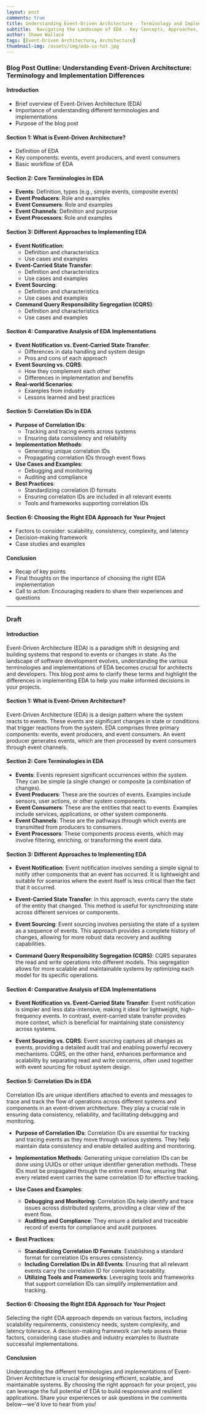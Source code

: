 ```yaml
---
layout: post
comments: true
title: Understanding Event-Driven Architecture - Terminology and Implementation Differences
subtitle:  Navigating the Landscape of EDA - Key Concepts, Approaches, and Better Practices for Modern Systems
author: Shawn Wallace
tags: [Event-Driven Architecture, Architecture]
thumbnail-img: /assets/img/eda-so-hot.jpg
---
```


### Blog Post Outline: Understanding Event-Driven Architecture: Terminology and Implementation Differences

#### Introduction
- Brief overview of Event-Driven Architecture (EDA)
- Importance of understanding different terminologies and implementations
- Purpose of the blog post

#### Section 1: What is Event-Driven Architecture?
- Definition of EDA
- Key components: events, event producers, and event consumers
- Basic workflow of EDA

#### Section 2: Core Terminologies in EDA
- **Events**: Definition, types (e.g., simple events, composite events)
- **Event Producers**: Role and examples
- **Event Consumers**: Role and examples
- **Event Channels**: Definition and purpose
- **Event Processors**: Role and examples

#### Section 3: Different Approaches to Implementing EDA
- **Event Notification**: 
  - Definition and characteristics
  - Use cases and examples
- **Event-Carried State Transfer**:
  - Definition and characteristics
  - Use cases and examples
- **Event Sourcing**:
  - Definition and characteristics
  - Use cases and examples
- **Command Query Responsibility Segregation (CQRS)**:
  - Definition and characteristics
  - Use cases and examples

#### Section 4: Comparative Analysis of EDA Implementations
- **Event Notification vs. Event-Carried State Transfer**:
  - Differences in data handling and system design
  - Pros and cons of each approach
- **Event Sourcing vs. CQRS**:
  - How they complement each other
  - Differences in implementation and benefits
- **Real-world Scenarios**:
  - Examples from industry
  - Lessons learned and best practices

#### Section 5: Correlation IDs in EDA
- **Purpose of Correlation IDs**:
  - Tracking and tracing events across systems
  - Ensuring data consistency and reliability
- **Implementation Methods**:
  - Generating unique correlation IDs
  - Propagating correlation IDs through event flows
- **Use Cases and Examples**:
  - Debugging and monitoring
  - Auditing and compliance
- **Best Practices**:
  - Standardizing correlation ID formats
  - Ensuring correlation IDs are included in all relevant events
  - Tools and frameworks supporting correlation IDs

#### Section 6: Choosing the Right EDA Approach for Your Project
- Factors to consider: scalability, consistency, complexity, and latency
- Decision-making framework
- Case studies and examples

#### Conclusion
- Recap of key points
- Final thoughts on the importance of choosing the right EDA implementation
- Call to action: Encouraging readers to share their experiences and questions

---

### Draft

#### Introduction
Event-Driven Architecture (EDA) is a paradigm shift in designing and building systems that respond to events or changes in state. As the landscape of software development evolves, understanding the various terminologies and implementations of EDA becomes crucial for architects and developers. This blog post aims to clarify these terms and highlight the differences in implementing EDA to help you make informed decisions in your projects.

#### Section 1: What is Event-Driven Architecture?
Event-Driven Architecture (EDA) is a design pattern where the system reacts to events. These events are significant changes in state or conditions that trigger reactions from the system. EDA comprises three primary components: events, event producers, and event consumers. An event producer generates events, which are then processed by event consumers through event channels.

#### Section 2: Core Terminologies in EDA
- **Events**: Events represent significant occurrences within the system. They can be simple (a single change) or composite (a combination of changes).
- **Event Producers**: These are the sources of events. Examples include sensors, user actions, or other system components.
- **Event Consumers**: These are the entities that react to events. Examples include services, applications, or other system components.
- **Event Channels**: These are the pathways through which events are transmitted from producers to consumers.
- **Event Processors**: These components process events, which may involve filtering, enriching, or transforming the event data.

#### Section 3: Different Approaches to Implementing EDA
- **Event Notification**:
  Event notification involves sending a simple signal to notify other components that an event has occurred. It is lightweight and suitable for scenarios where the event itself is less critical than the fact that it occurred.
  
- **Event-Carried State Transfer**:
  In this approach, events carry the state of the entity that changed. This method is useful for synchronizing state across different services or components.
  
- **Event Sourcing**:
  Event sourcing involves persisting the state of a system as a sequence of events. This approach provides a complete history of changes, allowing for more robust data recovery and auditing capabilities.
  
- **Command Query Responsibility Segregation (CQRS)**:
  CQRS separates the read and write operations into different models. This segregation allows for more scalable and maintainable systems by optimizing each model for its specific operations.

#### Section 4: Comparative Analysis of EDA Implementations
- **Event Notification vs. Event-Carried State Transfer**:
  Event notification is simpler and less data-intensive, making it ideal for lightweight, high-frequency events. In contrast, event-carried state transfer provides more context, which is beneficial for maintaining state consistency across systems.

- **Event Sourcing vs. CQRS**:
  Event sourcing captures all changes as events, providing a detailed audit trail and enabling powerful recovery mechanisms. CQRS, on the other hand, enhances performance and scalability by separating read and write concerns, often used together with event sourcing for robust system design.

#### Section 5: Correlation IDs in EDA
Correlation IDs are unique identifiers attached to events and messages to trace and track the flow of operations across different systems and components in an event-driven architecture. They play a crucial role in ensuring data consistency, reliability, and facilitating debugging and monitoring.

- **Purpose of Correlation IDs**:
  Correlation IDs are essential for tracking and tracing events as they move through various systems. They help maintain data consistency and enable detailed auditing and monitoring.

- **Implementation Methods**:
  Generating unique correlation IDs can be done using UUIDs or other unique identifier generation methods. These IDs must be propagated through the entire event flow, ensuring that every related event carries the same correlation ID for effective tracking.

- **Use Cases and Examples**:
  - **Debugging and Monitoring**: Correlation IDs help identify and trace issues across distributed systems, providing a clear view of the event flow.
  - **Auditing and Compliance**: They ensure a detailed and traceable record of events for compliance and audit purposes.

- **Best Practices**:
  - **Standardizing Correlation ID Formats**: Establishing a standard format for correlation IDs ensures consistency.
  - **Including Correlation IDs in All Events**: Ensuring that all relevant events carry the correlation ID for complete traceability.
  - **Utilizing Tools and Frameworks**: Leveraging tools and frameworks that support correlation IDs can simplify implementation and tracking.

#### Section 6: Choosing the Right EDA Approach for Your Project
Selecting the right EDA approach depends on various factors, including scalability requirements, consistency needs, system complexity, and latency tolerance. A decision-making framework can help assess these factors, considering case studies and industry examples to illustrate successful implementations.

#### Conclusion
Understanding the different terminologies and implementations of Event-Driven Architecture is crucial for designing efficient, scalable, and maintainable systems. By choosing the right approach for your project, you can leverage the full potential of EDA to build responsive and resilient applications. Share your experiences or ask questions in the comments below—we'd love to hear from you!

